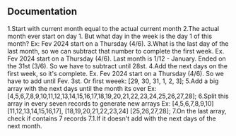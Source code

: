 ## Documentation

1.Start with current month equal to the actual current month
2.The actual month ever start on day 1. But what day in the week is the day 1 of this month?
    Ex: Fev 2024 start on a Thursday (4/6).
3.What is the last day of the last month, so we can subtract that number to complete the first week.
    Ex. Fev 2024 start on a Thursday (4/6). Last month is 1/12 - January. Ended on the 31st (3/6). So we have to subtract until 28st.
4.Add the next days on the first week, so it's complete.
    Ex. Fev 2024 start on a Thursday (4/6). So we have to add until Fev. 3st. Or first weeek: [29, 30, 31, 1, 2, 3];
5.Add a big array with the next days until the month its over
    Ex: [4,5,6,7,8,9,10,11,12,13,14,15,16,17,18,19,20,21,22,23,24,25,26,27,28];
6.Split this array in every seven records to generate new arrays
    Ex: [4,5,6,7,8,9,10] [11,12,13,14,15,16,17], [18,19,20,21,22,23,24] [25,26,27,28];
7.On the last array, check if contains 7 records
7.1.If it doesn't add with the next days of the next month.

